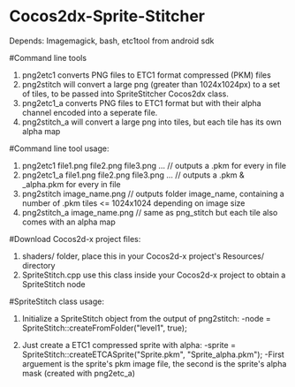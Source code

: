 # Cocos2dx-Sprite-Stitcher

Depends:
Imagemagick, bash, etc1tool from android sdk

#Command line tools
1. png2etc1 converts PNG files to ETC1 format compressed (PKM) files
2. png2stitch will convert a large png (greater than 1024x1024px) to a set of tiles, to be passed into SpriteStitcher Cocos2dx class.
3. png2etc1_a converts PNG files to ETC1 format but with their alpha channel encoded into a seperate file.
4. png2stitch_a will convert a large png into tiles, but each tile has its own alpha map

#Command line tool usage:
1. png2etc1 file1.png file2.png file3.png ... // outputs a .pkm for every in file
2. png2etc1_a file1.png file2.png file3.png ... // outputs a .pkm & _alpha.pkm for every in file
3. png2stitch image_name.png // outputs folder image_name, containing a number of .pkm tiles <= 1024x1024 depending on image size
3. png2stitch_a image_name.png // same as png_stitch but each tile also comes with an alpha map 

#Download Cocos2d-x project files:
1. shaders/ folder, place this in your Cocos2d-x project's Resources/ directory
2. SpriteStitch.cpp use this class inside your Cocos2d-x project to obtain a SpriteStitch node

#SpriteStitch class usage:
1. Initialize a SpriteStitch object from the output of png2stitch:
-node = SpriteStitch::createFromFolder("level1", true);

2. Just create a ETC1 compressed sprite with alpha:
-sprite = SpriteStitch::createETCASprite("Sprite.pkm", "Sprite_alpha.pkm");
-First arguement is the sprite's pkm image file, the second is the sprite's alpha mask (created with png2etc_a)
